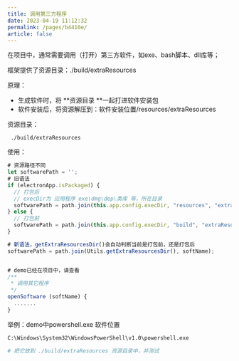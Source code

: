 ```yaml
---
title: 调用第三方程序
date: 2023-04-19 11:12:32
permalink: /pages/b4410e/
article: false
---
```


在项目中，通常需要调用（打开）第三方软件，如exe、bash脚本、dll库等；

框架提供了资源目录：./build/extraResources

原理：

- 生成软件时，将 **资源目录 **一起打进软件安装包
- 软件安装后，将资源解压到：软件安装位置/resources/extraResources

资源目录：
```
 ./build/extraResources
```
使用：
```javascript
# 资源路径不同
let softwarePath = '';
# 旧语法
if (electronApp.isPackaged) {
  // 打包后
  // execDir为 应用程序 exe\dmg\dep\类库 等，所在目录
  softwarePath = path.join(this.app.config.execDir, "resources", "extraResources", softName);
} else {
  // 打包前
  softwarePath = path.join(this.app.config.execDir, "build", "extraResources", softName);
}

# 新语法，getExtraResourcesDir()会自动判断当前是打包前，还是打包后
softwarePath = path.join(Utils.getExtraResourcesDir(), softName);


# demo已经在项目中，请查看
/**
 * 调用其它程序
 */
openSoftware (softName) {
  .......
}
```

举例：demo中powershell.exe 软件位置
```bash
C:\Windows\System32\WindowsPowerShell\v1.0\powershell.exe

# 把它放到 ./build/extraResources 资源目录中，并测试
```
